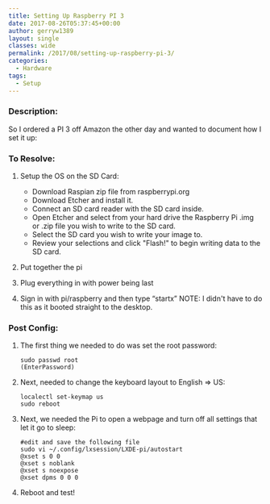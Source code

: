```yaml
---
title: Setting Up Raspberry PI 3
date: 2017-08-26T05:37:45+00:00
author: gerryw1389
layout: single
classes: wide
permalink: /2017/08/setting-up-raspberry-pi-3/
categories:
  - Hardware
tags:
  - Setup
---
```

<!--more-->

### Description:

So I ordered a PI 3 off Amazon the other day and wanted to document how I set it up:

### To Resolve:

1. Setup the OS on the SD Card:

   - Download Raspian zip file from raspberrypi.org
   - Download Etcher and install it.
   - Connect an SD card reader with the SD card inside.
   - Open Etcher and select from your hard drive the Raspberry Pi .img or .zip file you wish to write to the SD card.
   - Select the SD card you wish to write your image to.
   - Review your selections and click "Flash!" to begin writing data to the SD card.

2. Put together the pi

3. Plug everything in with power being last

4. Sign in with pi/raspberry and then type &#8220;startx&#8221; NOTE: I didn't have to do this as it booted straight to the desktop.

### Post Config:

1. The first thing we needed to do was set the root password:

   ```shell
   sudo passwd root
   (EnterPassword)
   ```

2. Next, needed to change the keyboard layout to English => US:

   ```shell
   localectl set-keymap us
   sudo reboot
   ```

3. Next, we needed the Pi to open a webpage and turn off all settings that let it go to sleep:

   ```shell
   #edit and save the following file
   sudo vi ~/.config/lxsession/LXDE-pi/autostart
   @xset s 0 0
   @xset s noblank
   @xset s noexpose
   @xset dpms 0 0 0
   ```

4. Reboot and test!